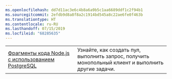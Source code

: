 ```yaml
---
ms.openlocfilehash: dd7d11ac3e6c4b8a6a9b5c1aa6689ddf1c2f94b1
ms.sourcegitcommit: 2efdb9d8a8f8a2c1914bd545a8c22ae6fe0f463b
ms.translationtype: HT
ms.contentlocale: ru-RU
ms.lasthandoff: 07/15/2019
ms.locfileid: "68285635"
---
```

| | |
|--|--|
| [Фрагменты кода Node.js с использованием PostgreSQL](https://www.npmjs.com/package/pg) | Узнайте, как создать пул, выполнить запрос, получить монопольный клиент и выполнить другие задачи.